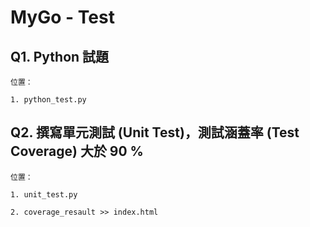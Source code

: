 # MyGo - Test

## Q1. Python 試題

```
位置：

1. python_test.py

```

## Q2. 撰寫單元測試 (Unit Test)，測試涵蓋率 (Test Coverage) 大於 90 %

```
位置：

1. unit_test.py

2. coverage_resault >> index.html

```

